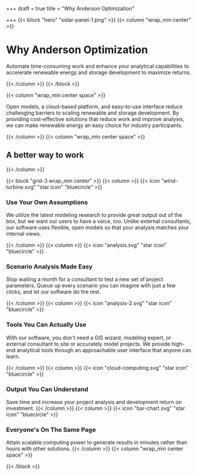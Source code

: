 +++
draft = true
title = "Why Anderson Optimization"

+++
{{< block "hero" "solar-panel-1.png" >}}
{{< column "wrap_min center" >}}

# Why Anderson Optimization

Automate time-consuming work and enhance your analytical capabilities to accelerate renewable energy and storage development to maximize returns.

{{< /column >}}
{{< /block >}}

{{< column "wrap_min center space" >}}

Open models, a cloud-based platform, and easy-to-use interface reduce challenging barriers to scaling renewable and storage development. By providing cost-effective solutions that reduce work and improve analysis, we can make renewable energy an easy choice for industry participants.

{{< /column >}}
{{< column "wrap_min center space" >}}

## A better way to work

{{< /column >}}

{{< block "grid-3 wrap_min center" >}}
{{< column >}}
{{< icon "wind-turbine.svg" "star icon" "bluecircle" >}}

### Use Your Own Assumptions

We utilize the latest modeling research to provide great output out of the box, but we want our users to have a voice, too. Unlike external consultants, our software uses flexible, open models so that your analysis matches your internal views.

{{< /column >}} {{< column >}} {{< icon "analysis.svg" "star icon" "bluecircle" >}}

### Scenario Analysis Made Easy

Stop waiting a month for a consultant to test a new set of project parameters. Queue up every scenario you can imagine with just a few clicks, and let our software do the rest.

{{< /column >}} {{< column >}} {{< icon "analysis-2.svg" "star icon" "bluecircle" >}}

### Tools You Can Actually Use

With our software, you don't need a GIS wizard, modeling expert, or external consultant to site or accurately model projects. We provide high-end analytical tools through an approachable user interface that anyone can learn. 

{{< /column >}} {{< column >}} {{< icon "cloud-computing.svg" "star icon" "bluecircle" >}}

### Output You Can Understand

Save time and increase your project analysis and development return on investment.
{{< /column >}}
{{< column >}}
{{< icon "bar-chart.svg" "star icon" "bluecircle" >}}

### Everyone's On The Same Page

Attain scalable computing power to generate results in minutes rather than hours with other solutions.
{{< /column >}}
{{< column "wrap_min center space" >}}

{{< /block >}}